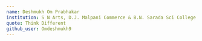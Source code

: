 ```yaml
---
name: Deshmukh Om Prabhakar
institution: S N Arts, D.J. Malpani Commerce & B.N. Sarada Sci College
quote: Think Different
github_user: Omdeshmukh9
---
```

